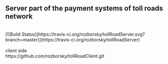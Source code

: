 <h2>Server part of the payment systems of toll roads network</h2>
<br/>
[![Build Status](https://travis-ci.org/rozborsky/tollRoadServer.svg?branch=master)](https://travis-ci.org/rozborsky/tollRoadServer)
<br/><br/>
client side
<br/>
https://github.com/rozborsky/tollRoadClient.git
